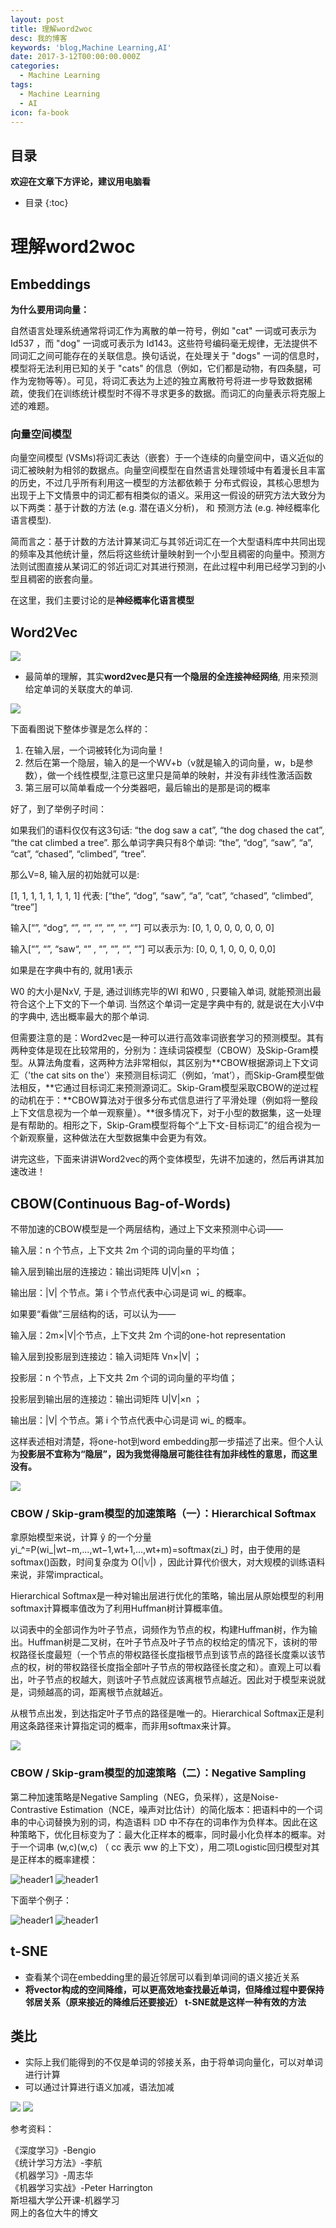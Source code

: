 ```yaml
---
layout: post
title: 理解word2woc
desc: 我的博客
keywords: 'blog,Machine Learning,AI'
date: 2017-3-12T00:00:00.000Z
categories:
  - Machine Learning
tags:
  - Machine Learning
  - AI
icon: fa-book
---
```



## 目录
**欢迎在文章下方评论，建议用电脑看**

* 目录
{:toc}

# 理解word2woc

## Embeddings

**为什么要用词向量：**

自然语言处理系统通常将词汇作为离散的单一符号，例如 "cat" 一词或可表示为 Id537 ，而 "dog" 一词或可表示为 Id143。这些符号编码毫无规律，无法提供不同词汇之间可能存在的关联信息。换句话说，在处理关于 "dogs" 一词的信息时，模型将无法利用已知的关于 "cats" 的信息（例如，它们都是动物，有四条腿，可作为宠物等等）。可见，将词汇表达为上述的独立离散符号将进一步导致数据稀疏，使我们在训练统计模型时不得不寻求更多的数据。而词汇的向量表示将克服上述的难题。

### 向量空间模型

向量空间模型 (VSMs)将词汇表达（嵌套）于一个连续的向量空间中，语义近似的词汇被映射为相邻的数据点。向量空间模型在自然语言处理领域中有着漫长且丰富的历史，不过几乎所有利用这一模型的方法都依赖于 分布式假设，其核心思想为出现于上下文情景中的词汇都有相类似的语义。采用这一假设的研究方法大致分为以下两类：基于计数的方法 (e.g. 潜在语义分析)， 和 预测方法 (e.g. 神经概率化语言模型).

简而言之：基于计数的方法计算某词汇与其邻近词汇在一个大型语料库中共同出现的频率及其他统计量，然后将这些统计量映射到一个小型且稠密的向量中。预测方法则试图直接从某词汇的邻近词汇对其进行预测，在此过程中利用已经学习到的小型且稠密的嵌套向量。

在这里，我们主要讨论的是**神经概率化语言模型**

## Word2Vec

![](http://nooverfit.com/wp/wp-content/uploads/2016/09/screen-shot-2015-04-10-at-4-16-00-pm.png)

* 最简单的理解，其实**word2vec是只有一个隐层的全连接神经网络**, 用来预测给定单词的关联度大的单词.

![](https://github.com/yzhihao/GDLnotes/raw/master/res/predictword.png)

下面看图说下整体步骤是怎么样的：

1. 在输入层，一个词被转化为词向量！
2. 然后在第一个隐层，输入的是一个WV+b（v就是输入的词向量，w，b是参数），做一个线性模型,注意已这里只是简单的映射，并没有非线性激活函数
3. 第三层可以简单看成一个分类器吧，最后输出的是那是词的概率

好了，到了举例子时间：

如果我们的语料仅仅有这3句话: “the dog saw a cat”, “the dog chased the cat”, “the cat climbed a tree”. 那么单词字典只有8个单词: “the”, “dog”, “saw”, “a”, “cat”, “chased”, “climbed”, “tree”.

那么V=8, 输入层的初始就可以是:

[1, 1, 1, 1, 1, 1, 1, 1] 代表: [“the”, “dog”, “saw”, “a”, “cat”, “chased”, “climbed”, “tree”]

输入[“”, “dog“, “”,  “”,  “”,  “”,  “”,  “”] 可以表示为: [0, 1, 0, 0, 0, 0, 0, 0]

输入[“”, “”,  “saw“,  “” ,  “”,  “”,  “”,  “”] 可以表示为: [0, 0, 1, 0, 0, 0, 0,0]

如果是在字典中有的, 就用1表示

W0 的大小是NxV, 于是, 通过训练完毕的WI 和W0 , 只要输入单词, 就能预测出最符合这个上下文的下一个单词. 当然这个单词一定是字典中有的, 就是说在大小V中的字典中, 选出概率最大的那个单词.

但需要注意的是：Word2vec是一种可以进行高效率词嵌套学习的预测模型。其有两种变体是现在比较常用的，分别为：连续词袋模型（CBOW）及Skip-Gram模型。从算法角度看，这两种方法非常相似，其区别为**CBOW根据源词上下文词汇（'the cat sits on the'）来预测目标词汇（例如，‘mat’），而Skip-Gram模型做法相反，**它通过目标词汇来预测源词汇。Skip-Gram模型采取CBOW的逆过程的动机在于：**CBOW算法对于很多分布式信息进行了平滑处理（例如将一整段上下文信息视为一个单一观察量）。**很多情况下，对于小型的数据集，这一处理是有帮助的。相形之下，Skip-Gram模型将每个“上下文-目标词汇”的组合视为一个新观察量，这种做法在大型数据集中会更为有效。



讲完这些，下面来讲讲Word2vec的两个变体模型，先讲不加速的，然后再讲其加速改进！

## CBOW(Continuous Bag-of-Words)
不带加速的CBOW模型是一个两层结构，通过上下文来预测中心词——

输入层：n 个节点，上下文共 2m 个词的词向量的平均值；

输入层到输出层的连接边：输出词矩阵 U|V|×n ；

输出层：|V| 个节点。第 i 个节点代表中心词是词 wi_ 的概率。

如果要“看做”三层结构的话，可以认为——

输入层：2m×|V|个节点，上下文共 2m 个词的one-hot representation

输入层到投影层到连接边：输入词矩阵 Vn×|V| ；

投影层：n 个节点，上下文共 2m 个词的词向量的平均值；

投影层到输出层的连接边：输出词矩阵 U|V|×n ；

输出层：|V| 个节点。第 i 个节点代表中心词是词 wi_ 的概率。

这样表述相对清楚，将one-hot到word embedding那一步描述了出来。但个人认为**投影层不宜称为“隐层”，因为我觉得隐层可能往往有加非线性的意思，而这里没有。**

![](http://images2015.cnblogs.com/blog/1008922/201608/1008922-20160830124440402-325932526.png)


### CBOW / Skip-gram模型的加速策略（一）：Hierarchical Softmax

 拿原始模型来说，计算 ŷ  的一个分量 yi_^=P(wi_|wt−m,...,wt−1,wt+1,...,wt+m)=softmax(zi_) 时，由于使用的是softmax()函数，时间复杂度为 O(|𝕍|) ，因此计算代价很大，对大规模的训练语料来说，非常impractical。

Hierarchical Softmax是一种对输出层进行优化的策略，输出层从原始模型的利用softmax计算概率值改为了利用Huffman树计算概率值。

以词表中的全部词作为叶子节点，词频作为节点的权，构建Huffman树，作为输出。Huffman树是二叉树，在叶子节点及叶子节点的权给定的情况下，该树的带权路径长度最短（一个节点的带权路径长度指根节点到该节点的路径长度乘以该节点的权，树的带权路径长度指全部叶子节点的带权路径长度之和）。直观上可以看出，叶子节点的权越大，则该叶子节点就应该离根节点越近。因此对于模型来说就是，词频越高的词，距离根节点就越近。

从根节点出发，到达指定叶子节点的路径是唯一的。Hierarchical Softmax正是利用这条路径来计算指定词的概率，而非用softmax来计算。

![](http://images201609.cnblogs.com/blog/1008922/201609/1008922-20160903192930749-819606857.png)

###  CBOW / Skip-gram模型的加速策略（二）：Negative Sampling

第二种加速策略是Negative Sampling（NEG，负采样），这是Noise-Contrastive Estimation（NCE，噪声对比估计）的简化版本：把语料中的一个词串的中心词替换为别的词，构造语料 𝔻D 中不存在的词串作为负样本。因此在这种策略下，优化目标变为了：最大化正样本的概率，同时最小化负样本的概率。对于一个词串 (w,c)(w,c) （ cc 表示 ww 的上下文），用二项Logistic回归模型对其是正样本的概率建模：

<img src="{{ site.img_path }}/Machine Learning/word2woc1.png" alt="header1" style="height:auto!important;width:auto%;max-width:1020px;"/>

<img src="{{ site.img_path }}/Machine Learning/word2woc2.png" alt="header1" style="height:auto!important;width:auto%;max-width:1020px;"/>

下面举个例子：

<img src="{{ site.img_path }}/Machine Learning/word2woc3.png" alt="header1" style="height:auto!important;width:auto%;max-width:1020px;"/>

<img src="{{ site.img_path }}/Machine Learning/word2woc4.png" alt="header1" style="height:auto!important;width:auto%;max-width:1020px;"/>

## t-SNE

- 查看某个词在embedding里的最近邻居可以看到单词间的语义接近关系
- **将vector构成的空间降维，可以更高效地查找最近单词，但降维过程中要保持邻居关系（原来接近的降维后还要接近） t-SNE就是这样一种有效的方法**

## 类比

- 实际上我们能得到的不仅是单词的邻接关系，由于将单词向量化，可以对单词进行计算
- 可以通过计算进行语义加减，语法加减

![](https://github.com/yzhihao/GDLnotes/raw/master/res/analogies.png)
![](https://github.com/yzhihao/GDLnotes/raw/master/res/vecanalogy.png)


参考资料：

《深度学习》-Bengio<br>
《统计学习方法》-李航<br>
《机器学习》-周志华<br>
《机器学习实战》-Peter Harrington<br>
斯坦福大学公开课-机器学习<br>
网上的各位大牛的博文<br>

  <!-- 多说评论框 start -->
  <div class="ds-thread" data-thread-key="2017031201" data-title=" word2woc" data-url=""></div>
<!-- 多说评论框 end -->
<!-- 多说公共JS代码 start (一个网页只需插入一次) -->
<script type="text/javascript">
var duoshuoQuery = {short_name:"yzhhome"};
  (function() {
    var ds = document.createElement('script');
    ds.type = 'text/javascript';ds.async = true;
    ds.src = (document.location.protocol == 'https:' ? 'https:' : 'http:') + '//static.duoshuo.com/embed.js';
    ds.charset = 'UTF-8';
    (document.getElementsByTagName('head')[0] 
     || document.getElementsByTagName('body')[0]).appendChild(ds);
  })();
  </script>
<!-- 多说公共JS代码 end -->
